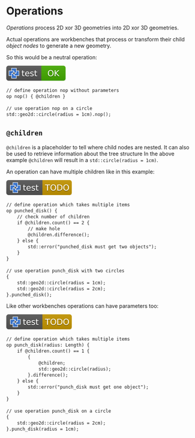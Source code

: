 # Operations

*Operations* process 2D xor 3D geometries into 2D xor 3D geometries.

Actual operations are workbenches that process or transform their child *object
nodes* to generate a new geometry.

So this would be a neutral operation:

[![test](.test/op_example.svg)](.test/op_example.log)

```µcad,op_example
// define operation nop without parameters
op nop() { @children }

// use operation nop on a circle
std::geo2d::circle(radius = 1cm).nop();
```

## `@children`

`@children` is a placeholder to tell where child nodes are nested.
It can also be used to retrieve information about the tree structure
In the above example `@children` will result in a `std::circle(radius = 1cm)`.

An operation can have multiple children like in this example:

[![test](.test/children.svg)](.test/children.log)

```µcad,children#todo
// define operation which takes multiple items
op punched_disk() { 
    // check number of children
    if @children.count() == 2 {
        // make hole
        @children.difference(); 
    } else {
        std::error("punched_disk must get two objects");
    }
}

// use operation punch_disk with two circles
{
    std::geo2d::circle(radius = 1cm);
    std::geo2d::circle(radius = 2cm);
}.punched_disk();
```

Like other workbenches operations can have parameters too:

[![test](.test/parameters.svg)](.test/parameters.log)

```µcad,parameters#todo
// define operation which takes multiple items
op punch_disk(radius: Length) {
    if @children.count() == 1 {
        { 
            @children;
            std::geo2d::circle(radius);
        }.difference();
    } else {
        std::error("punch_disk must get one object");
    }
}

// use operation punch_disk on a circle
{
    std::geo2d::circle(radius = 2cm);
}.punch_disk(radius = 1cm);
```
